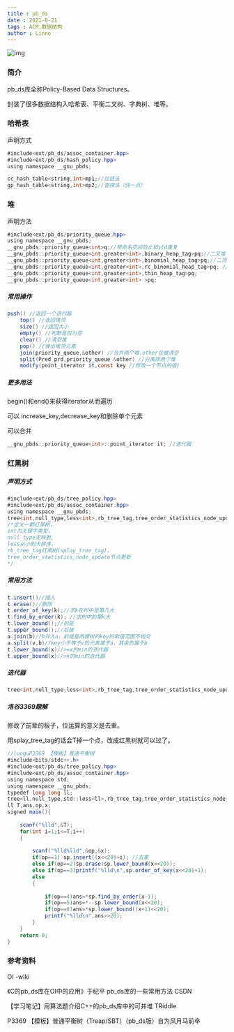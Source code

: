 ```yaml
---
title : pb_ds 
date : 2021-8-21 
tags : ACM,数据结构 
author : Linno
---
```




![img](https://img-blog.csdnimg.cn/71f02f692cfa45cbaa69c9c90a620d59.png?x-oss-process=image/watermark,type_ZHJvaWRzYW5zZmFsbGJhY2s,shadow_50,text_Q1NETiBA57yE5ruF,size_20,color_FFFFFF,t_70,g_se,x_16#pic_center)

### 简介

pb_ds库全称Policy-Based Data Structures。

封装了很多数据结构入哈希表、平衡二叉树、字典树、堆等。

### 哈希表

声明方式

```java
#include<ext/pb_ds/assoc_container.hpp>
#include<ext/pb_ds/hash_policy.hpp>
using namespace __gnu_pbds;

cc_hash_table<string,int>mp1;//拉链法
gp_hash_table<string,int>mp2;//查探法（快一点）
```

### 堆

声明方法

```java
#include<ext/pb_ds/priority_queue.hpp>
using namespace __gnu_pbds;
__gnu_pbds::priority_queue<int>q;//带命名空间防止和std重复
__gnu_pbds::priority_queue<int,greater<int>,binary_heap_tag>pq;//二叉堆
__gnu_pbds::priority_queue<int,greater<int>,binomial_heap_tag>pq;//二顶堆
__gnu_pbds::priority_queue<int,greater<int>,rc_binomial_heap_tag>pq; //配对堆
__gnu_pbds::priority_queue<int,greater<int>,thin_heap_tag>pq;
__gnu_pbds::priority_queue<int,greater<int> >pq;
```

##### 常用操作

```java
push() //返回一个迭代器
	top() //返回堆顶
    size() //返回大小
    empty() //判断是否为空
	clear() //清空堆
    pop() //弹出堆顶元素
    join(priority_queue,&other) //合并两个堆.other会被清空
    split(Pred prd,priority_queue &other) //分离除两个堆
    modify(point_iterator it,const key //修改一个节点的值)
```

##### 更多用法

begin()和end()来获得iterator从而遍历

可以 increase_key,decrease_key和删除单个元素

可以合并

```java
__gnu_pbds::priority_queue<int>::point_iterator it; //迭代器
```

### 红黑树

##### 声明方式

```java
#include<ext/pb_ds/tree_policy.hpp>
#include<ext/pb_ds/assoc_container.hpp>
using namespace __gnu_pbds;
tree<int,null_type,less<int>,rb_tree_tag,tree_order_statistics_node_update>t;
/*定义一颗红黑树，
int为关键字类型，
null_type无映射,
less从小到大排序，
rb_tree_tag红黑树(splay_tree_tag)，
tree_order_statistics_node_update节点更新
*/
```

##### 常用方法

```java
t.insert()//插入
t.erase()//删除
t.order_of_key(k);//求k在树中是第几大
t.find_by_order(k); //求树中的第k大
t.lower_bound();//前驱
t.upper_bound();//后继
a.join(b)//b并入a，前提是两棵树的key的取值范围不相交
a.split(v,b)//key小于等于v的元素属于a，其余的属于b
t.lower_bound(x)//>=x的min的迭代器
t.upper_bound(x)//>x的min的迭代器
```

##### 迭代器

```java
tree<int,null_type,less<int>,rb_tree_tag,tree_order_statistics_node_update>::iterator it;//也可以使用auto来判断
```

##### 洛谷3369题解

修改了前辈的板子，位运算的意义是去重。

用splay_tree_tag的话会T掉一个点，改成红黑树就可以过了。

```java
//luoguP3369 【模板】普通平衡树
#include<bits/stdc++.h>
#include<ext/pb_ds/tree_policy.hpp>
#include<ext/pb_ds/assoc_container.hpp>
using namespace std;
using namespace __gnu_pbds;
typedef long long ll;
tree<ll,null_type,std::less<ll>,rb_tree_tag,tree_order_statistics_node_update>sp;
ll T,ans,op,x;
signed main(){
   
	scanf("%lld",&T);
	for(int i=1;i<=T;i++)
    {
   
        scanf("%lld%lld",&op,&x);
        if(op==1) sp.insert((x<<20)+i); //去重 
        else if(op==2)sp.erase(sp.lower_bound(x<<20));
        else if(op==3)printf("%lld\n",sp.order_of_key(x<<20)+1); 
        else
        {
   
            if(op==4)ans=*sp.find_by_order(x-1);
            if(op==5)ans=*--sp.lower_bound(x<<20); 
            if(op==6)ans=*sp.lower_bound((x+1)<<20);
            printf("%lld\n",ans>>20);
        }
    }
    return 0;
}
```

### 参考资料

OI -wiki

《C的pb_ds库在OI中的应用》于纪平 pb_ds库的一些常用方法 CSDN

【学习笔记】用算法题介绍C++的pb_ds库中的可并堆 TRiddle

P3369 【模板】普通平衡树（Treap/SBT）（pb_ds版）自为风月马前卒

